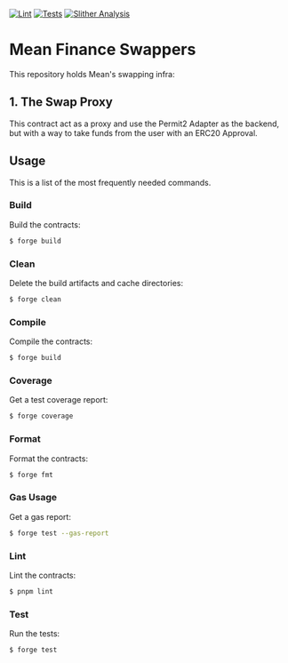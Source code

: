 [![Lint](https://github.com/Mean-Finance/swappers/actions/workflows/lint.yml/badge.svg?branch=main)](https://github.com/Mean-Finance/swappers/actions/workflows/lint.yml)
[![Tests](https://github.com/Mean-Finance/swappers/actions/workflows/tests.yml/badge.svg?branch=main)](https://github.com/Mean-Finance/swappers/actions/workflows/tests.yml)
[![Slither Analysis](https://github.com/Mean-Finance/swappers/actions/workflows/slither.yml/badge.svg?branch=main)](https://github.com/Mean-Finance/swappers/actions/workflows/slither.yml)

# Mean Finance Swappers

This repository holds Mean's swapping infra:

## 1. The Swap Proxy

This contract act as a proxy and use the Permit2 Adapter as the backend, but with a way to take funds from the user with an ERC20 Approval.

## Usage

This is a list of the most frequently needed commands.

### Build

Build the contracts:

```sh
$ forge build
```

### Clean

Delete the build artifacts and cache directories:

```sh
$ forge clean
```

### Compile

Compile the contracts:

```sh
$ forge build
```

### Coverage

Get a test coverage report:

```sh
$ forge coverage
```

### Format

Format the contracts:

```sh
$ forge fmt
```

### Gas Usage

Get a gas report:

```sh
$ forge test --gas-report
```

### Lint

Lint the contracts:

```sh
$ pnpm lint
```

### Test

Run the tests:

```sh
$ forge test
```
